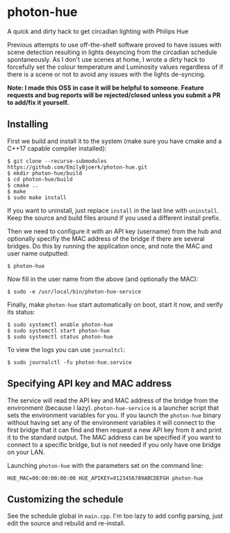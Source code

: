 # photon-hue
A quick and dirty hack to get circadian lighting with Philips Hue

Previous attempts to use off-the-shelf software proved to have issues with scene detection resulting in lights desyncing from the circadian schedule spontaneously. As I don't use scenes at home, I wrote a dirty hack to forcefully set the colour temperature and Luminosity values regardless of if there is a scene or not to avoid any issues with the lights de-syncing.

**Note: I made this OSS in case it will be helpful to someone. Feature requests and bug reports will be rejected/closed unless you submit a PR to add/fix it yourself.**

## Installing

First we build and install it to the system (make sure you have cmake and a C++17 capable compiler installed):

```
$ git clone --recurse-submodules https://github.com/EmilyBjoerk/photon-hue.git
$ mkdir photon-hue/build
$ cd photon-hue/build
$ cmake ..
$ make
$ sudo make install
```

If you want to uninstall, just replace `install` in the last line with `uninstall`. Keep the source and build files around if you used a different install prefix.

Then we need to configure it with an API key (username) from the hub and optionally specifiy the MAC address of the bridge if there are several bridges. Do this by running the application once, and note the MAC and user name outputted:

```
$ photon-hue
```

Now fill in the user name from the above (and optionally the MAC):

```
$ sudo -e /usr/local/bin/photon-hue-service
```

Finally, make `photon-hue` start automatically on boot, start it now, and verify its status:

```
$ sudo systemctl enable photon-hue
$ sudo systemctl start photon-hue
$ sudo systemctl status photon-hue
```

To view the logs you can use `journaltcl`:
```
$ sudo journalctl -fu photon-hue.service
```


## Specifying API key and MAC address

The service will read the API key and MAC address of the bridge from the environment (because I lazy). `photon-hue-service` is a launcher script that sets the environment variables for you. If you launch the `photon-hue` binary without having set any of the environment variables it will connect to the first bridge that it can find and then request a new API key from it and print it to the standard output. The MAC address can be specified if you want to connect to a specific bridge, but is not needed if you only have one bridge on your LAN.

Launching `photon-hue` with the parameters set on the command line:

```
HUE_MAC=00:00:00:00:00 HUE_APIKEY=0123456789ABCDEFGH photon-hue
```

## Customizing the schedule

See the schedule global in `main.cpp`. I'm too lazy to add config parsing, just edit the source and rebuild and re-install.
